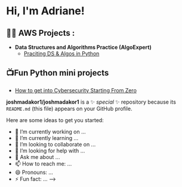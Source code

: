 <h1>Hi, I'm Adriane! </h1>

<h2>👨‍💻 AWS Projects :</h2>

- <b>Data Structures and Algorithms Practice (AlgoExpert)</b>
  - [Praciting DS & Algos in Python]()


<h2>📺Fun Python mini projects </h2>

- [How to get into Cybersecurity Starting From Zero]()



**joshmadakor1/joshmadakor1** is a ✨ _special_ ✨ repository because its `README.md` (this file) appears on your GitHub profile.

Here are some ideas to get you started:

- 🔭 I’m currently working on ...
- 🌱 I’m currently learning ...
- 👯 I’m looking to collaborate on ...
- 🤔 I’m looking for help with ...
- 💬 Ask me about ...
- 📫 How to reach me: ...
- 😄 Pronouns: ...
- ⚡ Fun fact: ...
-->
